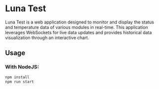 # Luna Test

Luna Test is a web application designed to monitor and display the status and temperature data of various modules in real-time. This application leverages WebSockets for live data updates and provides historical data visualization through an interactive chart.

## Usage

### With NodeJS:

```bash
npm install
npm run start
```
